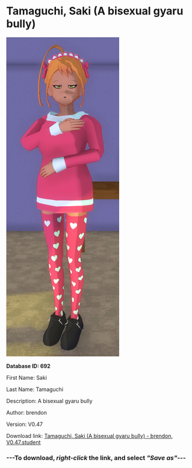 # Tamaguchi, Saki (A bisexual gyaru bully)

<img src="https://raw.githubusercontent.com/Arbiter1223/Daigaku-Gurashi-Custom-Students/master/Students/Files/Tamaguchi%2C%20Saki%20(A%20bisexual%20gyaru%20bully).png" title="Tamaguchi, Saki (A bisexual gyaru bully) - brendon, V0.47">

**Database ID: 692**

First Name: Saki

Last Name: Tamaguchi

Description: A bisexual gyaru bully

Author: brendon

Version: V0.47

Download link: <a href="https://raw.githubusercontent.com/Arbiter1223/Daigaku-Gurashi-Custom-Students/master/Students/Files/Tamaguchi%2C%20Saki%20(A%20bisexual%20gyaru%20bully)%20-%20brendon%2C%20V0.47.student">Tamaguchi, Saki (A bisexual gyaru bully) - brendon, V0.47.student</a>

### ---**To download, _right-click_ the link, and select _"Save as"_**---
